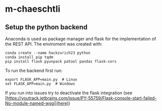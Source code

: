 # m-chaeschtli

## Setup the python backend
Anaconda is used as package manager and flask for the implementation of the REST API. The enviroment was created with:

```
conda create --name hackzurich23 python
conda install pip tqdm
pip install flask pyunpack patool pandas flask-cors
```

To run the backend first run:
```
export FLASK_APP=main.py  # Linux
set FLASK_APP=main.py  # Windows
```
If you run into issues try to deactivate the flask integration (see [https://youtrack.jetbrains.com/issue/PY-55759/Flask-console-start-failed-No-module-named-wsgi](here))
